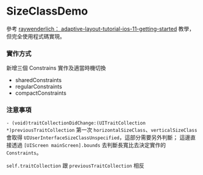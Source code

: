 # SizeClassDemo
參考 [raywenderlich： adaptive-layout-tutorial-ios-11-getting-started](https://www.raywenderlich.com/162311/adaptive-layout-tutorial-ios-11-getting-started) 教學，但完全使用程式碼實現。 
### 實作方式
新增三個 Constrains 實作及適當時機切換
  * sharedConstraints
  * regularConstraints
  * compactConstraints
  
### 注意事項
`- (void)traitCollectionDidChange:(UITraitCollection *)previousTraitCollection` 
第一次 `horizontalSizeClass`、`verticalSizeClass` 會取得 `UIUserInterfaceSizeClassUnspecified`，這部分需要另外判斷；
這邊直接透過 `[UIScreen mainScreen].bounds` 去判斷長寬比去決定實作的 `Constraints`。

`self.traitCollection` 跟 `previousTraitCollection` 相反
